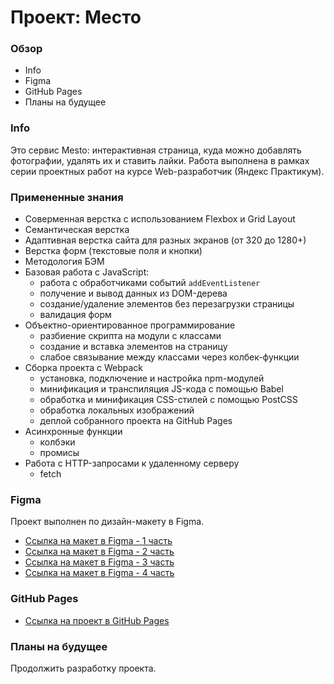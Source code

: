 # Проект: Место

### Обзор

- Info
- Figma
- GitHub Pages
- Планы на будущее

### **Info**

Это сервис Mesto: интерактивная страница, куда можно добавлять фотографии, удалять их и ставить лайки.
Работа выполнена в рамках серии проeктных работ на курсе Web-разработчик (Яндекс Практикум).

### Примененные знания

- Соверменная верстка с использованием Flexbox и Grid Layout
- Семантическая верстка
- Адаптивная верстка сайта для разных экранов (от 320 до 1280+)
- Верстка форм (текстовые поля и кнопки)
- Методология БЭМ
- Базовая работа с JavaScript:
  - работа с обработчиками событий `addEventListener`
  - получение и вывод данных из DOM-дерева
  - создание/удаление элементов без перезагрузки страницы
  - валидация форм
- Объектно-ориентированное программирование
  - разбиение скрипта на модули с классами
  - создание и вставка элементов на страницу
  - слабое связывание между классами через колбек-функции
- Сборка проекта с Webpack
  - установка, подключение и настройка npm-модулей
  - минификация и транспиляция JS-кода с помощью Babel
  - обработка и минификация CSS-стилей с помощью PostCSS
  - обработка локальных изображений
  - деплой собранного проекта на GitHub Pages
- Асинхронные функции
  - колбэки
  - промисы
- Работа с HTTP-запросами к удаленному серверу
  - fetch

### **Figma**

Проект выполнен по дизайн-макету в Figma.

- [Ссылка на макет в Figma - 1 часть](https://www.figma.com/file/2cn9N9jSkmxD84oJik7xL7/JavaScript.-Sprint-4?node-id=0%3A1)
- [Ссылка на макет в Figma - 2 часть](https://www.figma.com/file/bjyvbKKJN2naO0ucURl2Z0/JavaScript.-Sprint-5?node-id=0%3A1)
- [Ссылка на макет в Figma - 3 часть](https://www.figma.com/file/kRVLKwYG3d1HGLvh7JFWRT/JavaScript.-Sprint-6?node-id=0%3A1)
- [Ссылка на макет в Figma - 4 часть](https://www.figma.com/file/PSdQFRHoxXJFs2FH8IXViF/JavaScript-9-sprint?node-id=0%3A1)

### **GitHub Pages**

- [Ссылка на проект в GitHub Pages](https://sattturday.github.io/mesto/)

### **Планы на будущее**

Продолжить разработку проекта.
